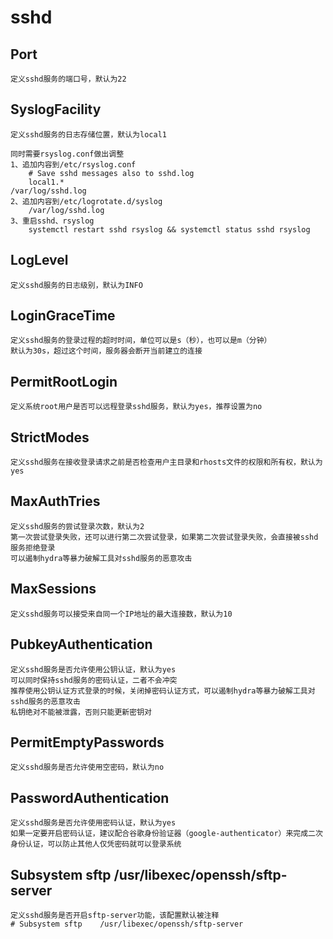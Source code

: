 # sshd
## Port
    定义sshd服务的端口号，默认为22
## SyslogFacility
    定义sshd服务的日志存储位置，默认为local1

    同时需要rsyslog.conf做出调整
    1、追加内容到/etc/rsyslog.conf
        # Save sshd messages also to sshd.log
        local1.*                                                /var/log/sshd.log
    2、追加内容到/etc/logrotate.d/syslog
        /var/log/sshd.log
    3、重启sshd、rsyslog
        systemctl restart sshd rsyslog && systemctl status sshd rsyslog
## LogLevel
    定义sshd服务的日志级别，默认为INFO
## LoginGraceTime
    定义sshd服务的登录过程的超时时间，单位可以是s（秒），也可以是m（分钟）
    默认为30s，超过这个时间，服务器会断开当前建立的连接
## PermitRootLogin
    定义系统root用户是否可以远程登录sshd服务，默认为yes，推荐设置为no
## StrictModes
    定义sshd服务在接收登录请求之前是否检查用户主目录和rhosts文件的权限和所有权，默认为yes
## MaxAuthTries
    定义sshd服务的尝试登录次数，默认为2
    第一次尝试登录失败，还可以进行第二次尝试登录，如果第二次尝试登录失败，会直接被sshd服务拒绝登录
    可以遏制hydra等暴力破解工具对sshd服务的恶意攻击
## MaxSessions
    定义sshd服务可以接受来自同一个IP地址的最大连接数，默认为10
## PubkeyAuthentication
    定义sshd服务是否允许使用公钥认证，默认为yes
    可以同时保持sshd服务的密码认证，二者不会冲突
    推荐使用公钥认证方式登录的时候，关闭掉密码认证方式，可以遏制hydra等暴力破解工具对sshd服务的恶意攻击
    私钥绝对不能被泄露，否则只能更新密钥对
## PermitEmptyPasswords
    定义sshd服务是否允许使用空密码，默认为no
## PasswordAuthentication
    定义sshd服务是否允许使用密码认证，默认为yes
    如果一定要开启密码认证，建议配合谷歌身份验证器（google-authenticator）来完成二次身份认证，可以防止其他人仅凭密码就可以登录系统
## Subsystem	sftp	/usr/libexec/openssh/sftp-server
    定义sshd服务是否开启sftp-server功能，该配置默认被注释
    # Subsystem	sftp	/usr/libexec/openssh/sftp-server

